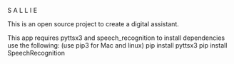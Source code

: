 
S
A
L
L
I
E


This is an open source project to create a digital assistant.

This app requires pyttsx3 and speech_recognition
to install dependencies use the following:
(use pip3 for Mac and linux)
pip install pyttsx3 
pip install SpeechRecognition
